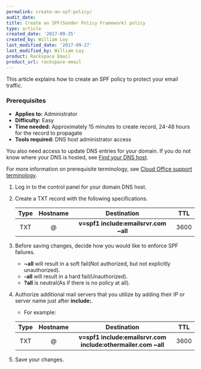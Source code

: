 ```yaml
---
permalink: create-an-spf-policy/
audit_date:
title: Create an SPF(Sender Policy Framework) policy
type: article
created_date: '2017-09-25'
created_by: William Loy
last_modified_date: '2017-09-27'
last_modified_by: William Loy
product: Rackspace Email
product_url: rackspace-email
---
```


This article explains how to create an SPF policy to protect your email traffic.

### Prerequisites

- **Applies to:** Administrator
- **Difficulty:** Easy
- **Time needed:** Approximately 15 minutes to create record, 24-48 hours for the record to propagate
- **Tools required:**  DNS host administrator access

You also need access to update DNS entries for your domain. If you do not know where your DNS is hosted, see [Find your DNS host](/how-to/find-dns-host).

For more information on prerequisite terminology, see [Cloud Office support terminology](/how-to/cloud-office-support-terminology).

1. Log in to the control panel for your domain DNS host.

2. Create a TXT record with the following specifications.

    | Type | Hostname | Destination | TTL |
    | :---: | :---: | :---: | :---: |
    | TXT | @ | **v=spf1 include:emailsrvr.com ~all** | 3600 |

3. Before saving changes, decide how you would like to enforce SPF failures.

    - **~all** will result in a soft fail(Not authorized, but not explicitly unauthorized).
    - **-all** will result in a hard fail(Unauthorized).
    - **?all** is neutral(As if there is no policy at all).

4. Authorize additional mail servers that you utilize by adding their IP or server name just after **include:**.

    - For example:

    | Type | Hostname | Destination | TTL |
    | :---: | :---: | :---: | :---: |
    | TXT | @ | **v=spf1 include:emailsrvr.com include:othermailer.com ~all** | 3600 |

3. Save your changes.
